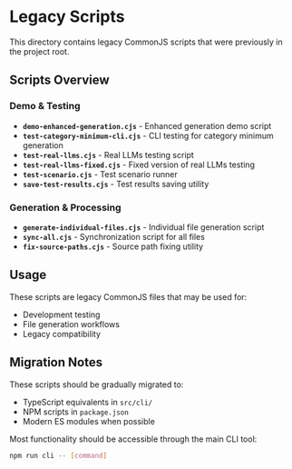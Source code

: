 # Legacy Scripts

This directory contains legacy CommonJS scripts that were previously in the project root.

## Scripts Overview

### Demo & Testing
- **`demo-enhanced-generation.cjs`** - Enhanced generation demo script
- **`test-category-minimum-cli.cjs`** - CLI testing for category minimum generation
- **`test-real-llms.cjs`** - Real LLMs testing script
- **`test-real-llms-fixed.cjs`** - Fixed version of real LLMs testing
- **`test-scenario.cjs`** - Test scenario runner
- **`save-test-results.cjs`** - Test results saving utility

### Generation & Processing
- **`generate-individual-files.cjs`** - Individual file generation script
- **`sync-all.cjs`** - Synchronization script for all files
- **`fix-source-paths.cjs`** - Source path fixing utility

## Usage

These scripts are legacy CommonJS files that may be used for:
- Development testing
- File generation workflows
- Legacy compatibility

## Migration Notes

These scripts should be gradually migrated to:
- TypeScript equivalents in `src/cli/`
- NPM scripts in `package.json`
- Modern ES modules when possible

Most functionality should be accessible through the main CLI tool:
```bash
npm run cli -- [command]
```